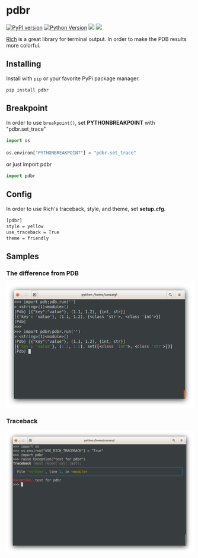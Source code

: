 # pdbr

[![PyPI version](https://badge.fury.io/py/pdbr.svg)](https://pypi.org/project/pdbr/) [![Python Version](https://img.shields.io/pypi/pyversions/pdbr.svg)](https://pypi.org/project/pdbr/) [![](https://github.com/cansarigol/pdbr/workflows/Release/badge.svg)](https://github.com/cansarigol/pdbr/actions?query=workflow%3ARelease) [![](https://github.com/cansarigol/pdbr/workflows/Test/badge.svg)](https://github.com/cansarigol/pdbr/actions?query=workflow%3ATest)

[Rich](https://github.com/willmcgugan/rich) is a great library for terminal output. In order to make the PDB results more colorful.

## Installing

Install with `pip` or your favorite PyPi package manager.

```
pip install pdbr
```

## Breakpoint

In order to use ```breakpoint()```, set **PYTHONBREAKPOINT** with "pdbr.set_trace"

```python
import os

os.environ["PYTHONBREAKPOINT"] = "pdbr.set_trace"
```

or just import pdbr

```python
import pdbr
```

## Config
In order to use Rich's traceback, style, and theme, set **setup.cfg**.

```
[pdbr]
style = yellow
use_traceback = True
theme = friendly
```

## Samples
### The difference from PDB
![](/samples/sample1.png)

### Traceback
![](/samples/sample2.png)
